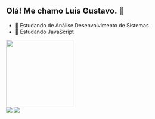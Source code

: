## Olá! Me chamo Luis Gustavo. 👋

- 🔭 Estudando de Análise Desenvolvimento de Sistemas
- 📖 Estudando JavaScript

<div>
  <a href="https://github.com/LuisGustavo187">
  <img height="180em" src="https://github-readme-stats.vercel.app/api?username=luisgustavo187&show_icons=true&theme=tokyonight&include_all_commits=true&count_private=true"/>
</div>
  

  <div>
  <a href = "mailto:luis-gustavo187@hotmail.com"><img src="https://img.shields.io/badge/Microsoft_Outlook-0078D4?style=for-the-badge&logo=microsoft-outlook&logoColor=white" target="_blank"></a>
  <a href="https://www.linkedin.com/in/luisgustavosilvasantos/" target="_blank"><img src="https://img.shields.io/badge/-LinkedIn-%230077B5?style=for-the-badge&logo=linkedin&logoColor=white" target="_blank"></a> 
  </div>
 
